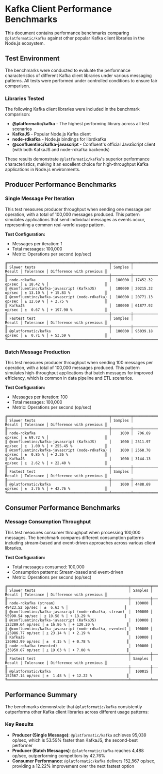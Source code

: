 # Kafka Client Performance Benchmarks

This document contains performance benchmarks comparing `@platformatic/kafka` against other popular Kafka client libraries in the Node.js ecosystem.

## Test Environment

The benchmarks were conducted to evaluate the performance characteristics of different Kafka client libraries under various messaging patterns. All tests were performed under controlled conditions to ensure fair comparison.

### Libraries Tested

The following Kafka client libraries were included in the benchmark comparison:

- **@platformatic/kafka** - The highest performing library across all test scenarios
- **KafkaJS** - Popular Node.js Kafka client
- **node-rdkafka** - Node.js bindings for librdkafka
- **@confluentinc/kafka-javascript** - Confluent's official JavaScript client (with both KafkaJS and node-rdkafka backends)

These results demonstrate `@platformatic/kafka`'s superior performance characteristics, making it an excellent choice for high-throughput Kafka applications in Node.js environments.

## Producer Performance Benchmarks

### Single Message Per Iteration

This test measures producer throughput when sending one message per operation, with a total of 100,000 messages produced. This pattern simulates applications that send individual messages as events occur, representing a common real-world usage pattern.

**Test Configuration:**

- Messages per iteration: 1
- Total messages: 100,000
- Metric: Operations per second (op/sec)

```
╔═══════════════════════════════════════════════╤═════════╤═════════════════╤═══════════╤══════════════════════════╗
║ Slower tests                                  │ Samples │          Result │ Tolerance │ Difference with previous ║
╟───────────────────────────────────────────────┼─────────┼─────────────────┼───────────┼──────────────────────────╢
║ node-rdkafka                                  │  100000 │ 17452.32 op/sec │ ± 18.42 % │                          ║
║ @confluentinc/kafka-javascript (KafkaJS)      │  100000 │ 20215.32 op/sec │ ± 13.10 % │ + 15.83 %                ║
║ @confluentinc/kafka-javascript (node-rdkafka) │  100000 │ 20771.13 op/sec │ ± 12.69 % │ + 2.75 %                 ║
║ KafkaJS                                       │  100000 │ 61877.92 op/sec │ ±  0.67 % │ + 197.90 %               ║
╟───────────────────────────────────────────────┼─────────┼─────────────────┼───────────┼──────────────────────────╢
║ Fastest test                                  │ Samples │          Result │ Tolerance │ Difference with previous ║
╟───────────────────────────────────────────────┼─────────┼─────────────────┼───────────┼──────────────────────────╢
║ @platformatic/kafka                           │  100000 │ 95039.18 op/sec │ ±  0.71 % │ + 53.59 %                ║
╚═══════════════════════════════════════════════╧═════════╧═════════════════╧═══════════╧══════════════════════════╝
```

### Batch Message Production

This test measures producer throughput when sending 100 messages per operation, with a total of 100,000 messages produced. This pattern simulates high-throughput applications that batch messages for improved efficiency, which is common in data pipeline and ETL scenarios.

**Test Configuration:**

- Messages per iteration: 100
- Total messages: 100,000
- Metric: Operations per second (op/sec)

```
╔═══════════════════════════════════════════════╤═════════╤════════════════╤═══════════╤══════════════════════════╗
║ Slower tests                                  │ Samples │         Result │ Tolerance │ Difference with previous ║
╟───────────────────────────────────────────────┼─────────┼────────────────┼───────────┼──────────────────────────╢
║ node-rdkafka                                  │    1000 │  706.69 op/sec │ ± 69.72 % │                          ║
║ @confluentinc/kafka-javascript (KafkaJS)      │    1000 │ 2511.97 op/sec │ ±  1.00 % │ + 255.45 %               ║
║ @confluentinc/kafka-javascript (node-rdkafka) │    1000 │ 2568.78 op/sec │ ±  0.85 % │ + 2.26 %                 ║
║ KafkaJS                                       │    1000 │ 3144.13 op/sec │ ±  2.62 % │ + 22.40 %                ║
╟───────────────────────────────────────────────┼─────────┼────────────────┼───────────┼──────────────────────────╢
║ Fastest test                                  │ Samples │         Result │ Tolerance │ Difference with previous ║
╟───────────────────────────────────────────────┼─────────┼────────────────┼───────────┼──────────────────────────╢
║ @platformatic/kafka                           │    1000 │ 4488.69 op/sec │ ±  3.76 % │ + 42.76 %                ║
╚═══════════════════════════════════════════════╧═════════╧════════════════╧═══════════╧══════════════════════════╝
```

## Consumer Performance Benchmarks

### Message Consumption Throughput

This test measures consumer throughput when processing 100,000 messages. The benchmark compares different consumption patterns including stream-based and event-driven approaches across various client libraries.

**Test Configuration:**

- Total messages consumed: 100,000
- Consumption patterns: Stream-based and event-driven
- Metric: Operations per second (op/sec)

```
╔════════════════════════════════════════════════════════╤═════════╤══════════════════╤═══════════╤══════════════════════════╗
║ Slower tests                                           │ Samples │           Result │ Tolerance │ Difference with previous ║
╟────────────────────────────────────────────────────────┼─────────┼──────────────────┼───────────┼──────────────────────────╢
║ node-rdkafka (stream)                                  │  100000 │  49423.52 op/sec │ ±  6.63 % │                          ║
║ @confluentinc/kafka-javascript (node-rdkafka, stream)  │  100000 │  55990.54 op/sec │ ± 10.58 % │ + 13.29 %                ║
║ @confluentinc/kafka-javascript (KafkaJS)               │  100000 │ 123289.64 op/sec │ ± 16.86 % │ + 120.20 %               ║
║ @confluentinc/kafka-javascript (node-rdkafka, evented) │  100000 │ 125986.77 op/sec │ ± 23.14 % │ + 2.19 %                 ║
║ KafkaJS                                                │  100000 │ 126963.99 op/sec │ ±  4.15 % │ + 0.78 %                 ║
║ node-rdkafka (evented)                                 │  100000 │ 135950.87 op/sec │ ± 19.03 % │ + 7.08 %                 ║
╟────────────────────────────────────────────────────────┼─────────┼──────────────────┼───────────┼──────────────────────────╢
║ Fastest test                                           │ Samples │           Result │ Tolerance │ Difference with previous ║
╟────────────────────────────────────────────────────────┼─────────┼──────────────────┼───────────┼──────────────────────────╢
║ @platformatic/kafka                                    │  100015 │ 152567.14 op/sec │ ±  1.48 % │ + 12.22 %                ║
╚════════════════════════════════════════════════════════╧═════════╧══════════════════╧═══════════╧══════════════════════════╝
```

## Performance Summary

The benchmarks demonstrate that `@platformatic/kafka` consistently outperforms other Kafka client libraries across different usage patterns:

### Key Results

- **Producer (Single Message)**: `@platformatic/kafka` achieves 95,039 op/sec, which is 53.59% faster than KafkaJS, the second-best performer
- **Producer (Batch Messages)**: `@platformatic/kafka` reaches 4,488 op/sec, outperforming competitors by 42.76%
- **Consumer Performance**: `@platformatic/kafka` delivers 152,567 op/sec, providing a 12.22% improvement over the next fastest option
